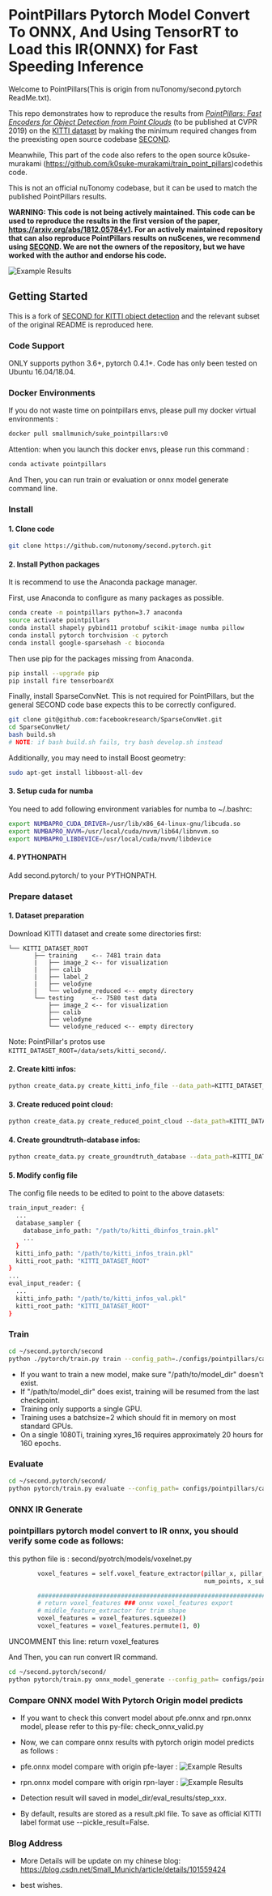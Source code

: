 # PointPillars Pytorch Model Convert To ONNX, And Using TensorRT to Load this IR(ONNX) for Fast Speeding Inference

Welcome to PointPillars(This is origin from nuTonomy/second.pytorch ReadMe.txt).

This repo demonstrates how to reproduce the results from
[_PointPillars: Fast Encoders for Object Detection from Point Clouds_](https://arxiv.org/abs/1812.05784) (to be published at CVPR 2019) on the
[KITTI dataset](http://www.cvlibs.net/datasets/kitti/) by making the minimum required changes from the preexisting
open source codebase [SECOND](https://github.com/traveller59/second.pytorch). 

Meanwhile, This part of the code also refers to the open source k0suke-murakami (https://github.com/k0suke-murakami/train_point_pillars)codethis code. 

This is not an official nuTonomy codebase, but it can be used to match the published PointPillars results.

**WARNING: This code is not being actively maintained. This code can be used to reproduce the results in the first version of the paper, https://arxiv.org/abs/1812.05784v1. For an actively maintained repository that can also reproduce PointPillars results on nuScenes, we recommend using [SECOND](https://github.com/traveller59/second.pytorch). We are not the owners of the repository, but we have worked with the author and endorse his code.**

![Example Results](https://github.com/SmallMunich/nutonomy_pointpillars/blob/master/images/pointpillars_kitti_results.png)


## Getting Started

This is a fork of [SECOND for KITTI object detection](https://github.com/traveller59/second.pytorch) and the relevant
subset of the original README is reproduced here.

### Code Support

ONLY supports python 3.6+, pytorch 0.4.1+. Code has only been tested on Ubuntu 16.04/18.04.

### Docker Environments

If you do not waste time on pointpillars envs, please pull my docker virtual environments :

```bash
docker pull smallmunich/suke_pointpillars:v0 
```

Attention: when you launch this docker envs, please run this command :

```bash 
conda activate pointpillars 
```

And Then, you can run train or evaluation or onnx model generate command line.


### Install

#### 1. Clone code

```bash
git clone https://github.com/nutonomy/second.pytorch.git
```

#### 2. Install Python packages

It is recommend to use the Anaconda package manager.

First, use Anaconda to configure as many packages as possible.
```bash
conda create -n pointpillars python=3.7 anaconda
source activate pointpillars
conda install shapely pybind11 protobuf scikit-image numba pillow
conda install pytorch torchvision -c pytorch
conda install google-sparsehash -c bioconda
```

Then use pip for the packages missing from Anaconda.
```bash
pip install --upgrade pip
pip install fire tensorboardX
```

Finally, install SparseConvNet. This is not required for PointPillars, but the general SECOND code base expects this
to be correctly configured. 
```bash
git clone git@github.com:facebookresearch/SparseConvNet.git
cd SparseConvNet/
bash build.sh
# NOTE: if bash build.sh fails, try bash develop.sh instead
```

Additionally, you may need to install Boost geometry:

```bash
sudo apt-get install libboost-all-dev
```


#### 3. Setup cuda for numba

You need to add following environment variables for numba to ~/.bashrc:

```bash
export NUMBAPRO_CUDA_DRIVER=/usr/lib/x86_64-linux-gnu/libcuda.so
export NUMBAPRO_NVVM=/usr/local/cuda/nvvm/lib64/libnvvm.so
export NUMBAPRO_LIBDEVICE=/usr/local/cuda/nvvm/libdevice
```

#### 4. PYTHONPATH

Add second.pytorch/ to your PYTHONPATH.

### Prepare dataset

#### 1. Dataset preparation

Download KITTI dataset and create some directories first:

```plain
└── KITTI_DATASET_ROOT
       ├── training    <-- 7481 train data
       |   ├── image_2 <-- for visualization
       |   ├── calib
       |   ├── label_2
       |   ├── velodyne
       |   └── velodyne_reduced <-- empty directory
       └── testing     <-- 7580 test data
           ├── image_2 <-- for visualization
           ├── calib
           ├── velodyne
           └── velodyne_reduced <-- empty directory
```

Note: PointPillar's protos use ```KITTI_DATASET_ROOT=/data/sets/kitti_second/```.

#### 2. Create kitti infos:

```bash
python create_data.py create_kitti_info_file --data_path=KITTI_DATASET_ROOT
```

#### 3. Create reduced point cloud:

```bash
python create_data.py create_reduced_point_cloud --data_path=KITTI_DATASET_ROOT
```

#### 4. Create groundtruth-database infos:

```bash
python create_data.py create_groundtruth_database --data_path=KITTI_DATASET_ROOT
```

#### 5. Modify config file

The config file needs to be edited to point to the above datasets:

```bash
train_input_reader: {
  ...
  database_sampler {
    database_info_path: "/path/to/kitti_dbinfos_train.pkl"
    ...
  }
  kitti_info_path: "/path/to/kitti_infos_train.pkl"
  kitti_root_path: "KITTI_DATASET_ROOT"
}
...
eval_input_reader: {
  ...
  kitti_info_path: "/path/to/kitti_infos_val.pkl"
  kitti_root_path: "KITTI_DATASET_ROOT"
}
```


### Train

```bash
cd ~/second.pytorch/second
python ./pytorch/train.py train --config_path=./configs/pointpillars/car/xyres_16.proto --model_dir=/path/to/model_dir
```

* If you want to train a new model, make sure "/path/to/model_dir" doesn't exist.
* If "/path/to/model_dir" does exist, training will be resumed from the last checkpoint.
* Training only supports a single GPU. 
* Training uses a batchsize=2 which should fit in memory on most standard GPUs.
* On a single 1080Ti, training xyres_16 requires approximately 20 hours for 160 epochs.


### Evaluate


```bash
cd ~/second.pytorch/second/
python pytorch/train.py evaluate --config_path= configs/pointpillars/car/xyres_16.proto --model_dir=/path/to/model_dir
```

### ONNX IR Generate

### pointpillars pytorch model convert to IR onnx, you should verify some code as follows:

this python file is : second/pyotrch/models/voxelnet.py

```bash
        voxel_features = self.voxel_feature_extractor(pillar_x, pillar_y, pillar_z, pillar_i,
                                                      num_points, x_sub_shaped, y_sub_shaped, mask)

        ###################################################################################
        # return voxel_features ### onnx voxel_features export
        # middle_feature_extractor for trim shape
        voxel_features = voxel_features.squeeze()
        voxel_features = voxel_features.permute(1, 0)
```  

UNCOMMENT this line: return voxel_features 

And Then, you can run convert IR command.

```bash
cd ~/second.pytorch/second/
python pytorch/train.py onnx_model_generate --config_path= configs/pointpillars/car/xyres_16.proto --model_dir=/path/to/model_dir
```

### Compare ONNX model With Pytorch Origin model predicts 

* If you want to check this convert model about pfe.onnx and rpn.onnx model, please refer to this py-file: check_onnx_valid.py 

* Now, we can compare onnx results with pytorch origin model predicts as follows : 

* pfe.onnx model compare with origin pfe-layer : 
![Example Results](https://github.com/SmallMunich/nutonomy_pointpillars/blob/master/images/voxel_features.jpg)

* rpn.onnx model compare with origin rpn-layer : 
![Example Results](https://github.com/SmallMunich/nutonomy_pointpillars/blob/master/images/rpn_features.jpg)

* Detection result will saved in model_dir/eval_results/step_xxx.
* By default, results are stored as a result.pkl file. To save as official KITTI label format use --pickle_result=False.

### Blog Address

* More Details will be update on my chinese blog: https://blog.csdn.net/Small_Munich/article/details/101559424  

* best wishes.
